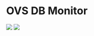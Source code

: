 # OVS DB Monitor

[![](https://images.microbadger.com/badges/image/unibaktr/ovsdbmon.svg)](https://microbadger.com/images/unibaktr/ovsdbmon "Get your own image badge on microbadger.com") [![](https://images.microbadger.com/badges/version/unibaktr/ovsdbmon.svg)](https://microbadger.com/images/unibaktr/ovsdbmon "Get your own version badge on microbadger.com")
